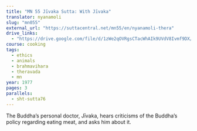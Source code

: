```yaml
---
title: "MN 55 Jīvaka Sutta: With Jīvaka"
translator: nyanamoli
slug: "mn055"
external_url: "https://suttacentral.net/mn55/en/nyanamoli-thera"
drive_links:
  - "https://drive.google.com/file/d/1zWe2qOVRgsCTacWhAIk9UVdV8Ivmf9DX/view?usp=drivesdk"
course: cooking
tags:
  - ethics
  - animals
  - brahmavihara
  - theravada
  - mn
year: 1977
pages: 3
parallels:
  - sht-sutta76
---
```


The Buddha’s personal doctor, Jīvaka, hears criticisms of the Buddha’s policy regarding eating meat, and asks him about it.
